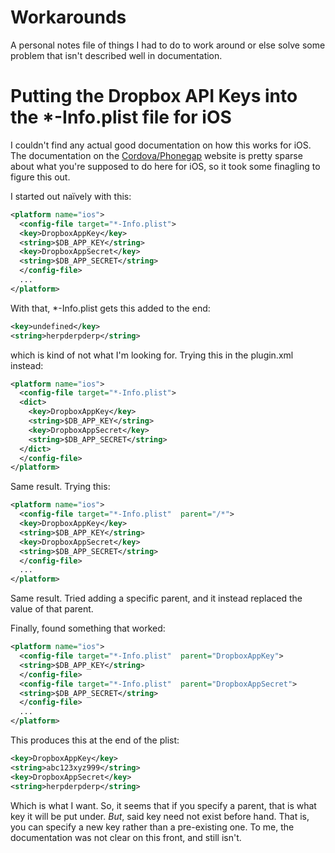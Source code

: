 Workarounds
===========

A personal notes file of things I had to do to work around or else solve some problem that isn't described well in documentation.

Putting the Dropbox API Keys into the *-Info.plist file for iOS
===============================================================

I couldn't find any actual good documentation on how this works for iOS.  The documentation on the [Cordova/Phonegap](http://docs.phonegap.com/en/3.3.0/plugin_ref_spec.md.html#Plugin%20Specification) website is pretty sparse about what you're supposed to do here for iOS, so it took some finagling to figure this out.

I started out naïvely with this:

```xml
<platform name="ios">
  <config-file target="*-Info.plist">
  <key>DropboxAppKey</key>
  <string>$DB_APP_KEY</string>
  <key>DropboxAppSecret</key>
  <string>$DB_APP_SECRET</string>
  </config-file>
  ...
</platform>
```

With that, *-Info.plist gets this added to the end:

```xml
<key>undefined</key>
<string>herpderpderp</string>
```

which is kind of not what I'm looking for.  Trying this in the plugin.xml instead:

```xml
<platform name="ios">
  <config-file target="*-Info.plist">
  <dict>
    <key>DropboxAppKey</key>
    <string>$DB_APP_KEY</string>
    <key>DropboxAppSecret</key>
    <string>$DB_APP_SECRET</string>
  </dict>
  </config-file>
</platform>
```

Same result.  Trying this:

```xml
<platform name="ios">
  <config-file target="*-Info.plist"  parent="/*">
  <key>DropboxAppKey</key>
  <string>$DB_APP_KEY</string>
  <key>DropboxAppSecret</key>
  <string>$DB_APP_SECRET</string>
  </config-file>
  ...
</platform>
```

Same result.  Tried adding a specific parent, and it instead replaced the value of that parent.

Finally, found something that worked:

```xml
<platform name="ios">
  <config-file target="*-Info.plist"  parent="DropboxAppKey">
  <string>$DB_APP_KEY</string>
  </config-file>
  <config-file target="*-Info.plist"  parent="DropboxAppSecret">
  <string>$DB_APP_SECRET</string>
  </config-file>
  ...
</platform>
```

This produces this at the end of the plist:

```xml
<key>DropboxAppKey</key>
<string>abc123xyz999</string>
<key>DropboxAppSecret</key>
<string>herpderpderp</string>
```

Which is what I want.  So, it seems that if you specify a parent, that is what key it will be put under.  *But*, said key need not exist before hand.  That is, you can specify a new key rather than a pre-existing one.  To me, the documentation was not clear on this front, and still isn't.
